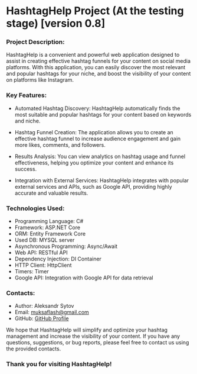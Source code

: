 # HashtagHelp Project (At the testing stage) [version 0.8]

### Project Description:

HashtagHelp is a convenient and powerful web application designed to assist in creating effective hashtag funnels for your content on social media platforms. With this application, you can easily discover the most relevant and popular hashtags for your niche, and boost the visibility of your content on platforms like Instagram.

### Key Features:

- Automated Hashtag Discovery: HashtagHelp automatically finds the most suitable and popular hashtags for your content based on keywords and niche.

- Hashtag Funnel Creation: The application allows you to create an effective hashtag funnel to increase audience engagement and gain more likes, comments, and followers.

- Results Analysis: You can view analytics on hashtag usage and funnel effectiveness, helping you optimize your content and enhance its success.

- Integration with External Services: HashtagHelp integrates with popular external services and APIs, such as Google API, providing highly accurate and valuable results.

### Technologies Used:

- Programming Language: C#
- Framework: ASP.NET Core
- ORM: Entity Framework Core
- Used DB: MYSQL server
- Asynchronous Programming: Async/Await
- Web API: RESTful API
- Dependency Injection: DI Container
- HTTP Client: HttpClient
- Timers: Timer
- Google API: Integration with Google API for data retrieval

### Contacts:

- Author: Aleksandr Sytov
- Email: muksaflash@gmail.com
- GitHub: [GitHub Profile](https://github.com/Muksaflash)
  
We hope that HashtagHelp will simplify and optimize your hashtag management and increase the visibility of your content. If you have any questions, suggestions, or bug reports, please feel free to contact us using the provided contacts.

### Thank you for visiting HashtagHelp!
